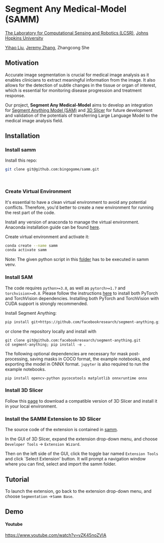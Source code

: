 # Segment Any Medical-Model (SAMM)

[The Laboratory for Computational Sensing and Robotics (LCSR)](https://lcsr.jhu.edu/), [Johns Hopkins University](https://www.jhu.edu/)

[Yihao Liu](https://yihao.one/), [Jeremy Zhang](https://jeremyzz830.github.io/), Zhangcong She



## Motivation

Accurate image segmentation is crucial for medical image analysis as it enables clinicians to extract meaningful information from the image. It also allows for the detection of subtle changes in the tissue or organ of interest, which is essential for monitoring disease progression and treatment response. 

Our project, **Segment Any Medical-Model** aims to develop an integration for [Segment Anything Model (SAM)](https://github.com/facebookresearch/segment-anything) and [3D Slicer](https://www.slicer.org/) for future development and validation of the potentials of transferring Large Language Model to the medical image analysis field.



## Installation

### Install samm

Install this repo:

```bash
git clone git@github.com:bingogome/samm.git
```

​	

### Create Virtual Environment

It's essential to have a clean virtual environment to avoid any potential conflicts. Therefore, you'd better to create a new environment for running the rest part of the code.

Install any version of anaconda to manage the virtual environment. Anaconda installation guide can be found [here](https://docs.anaconda.com/anaconda/install/).

Create virtual environment and activate it:

```bash
conda create --name samm
conda activate samm
```

Note: The given python script in this [folder](/samm-python-terminal) has to be executed in samm venv.



### Install SAM

The code requires `python>=3.8`, as well as `pytorch>=1.7` and `torchvision>=0.8`. Please follow the instructions [here](https://pytorch.org/get-started/locally/) to install both PyTorch and TorchVision dependencies. Installing both PyTorch and TorchVision with CUDA support is strongly recommended.

Install Segment Anything:

```bash
pip install git+https://github.com/facebookresearch/segment-anything.git
```

or clone the repository locally and install with

```
git clone git@github.com:facebookresearch/segment-anything.git
cd segment-anything; pip install -e .
```

The following optional dependencies are necessary for mask post-processing, saving masks in COCO format, the example notebooks, and exporting the model in ONNX format. `jupyter` is also required to run the example notebooks.

```
pip install opencv-python pycocotools matplotlib onnxruntime onnx
```





### Install 3D Slicer

Follow this [page](https://slicer.readthedocs.io/en/latest/user_guide/getting_started.html) to download a compatible version of 3D Slicer and install it in your local environment.



### Install the SAMM Extension to 3D Slicer

The source code of the extension is contained in [samm](/samm).

In the GUI of 3D Slicer, expand the extension drop-down menu, and choose `Developer Tools` &rarr; `Extension Wizard`.

Then on the left side of the GUI, click the toggle bar named `Extension Tools` and click `Select Extension' button. It will prompt a navigation window where you can find, select and import the samm folder. 

## Tutorial

To launch the extension, go back to the extension drop-down menu, and choose `Segmentation`  &rarr;`Samm Base`. 



## Demo

#### Youtube

https://www.youtube.com/watch?v=vZK45noZVIA
